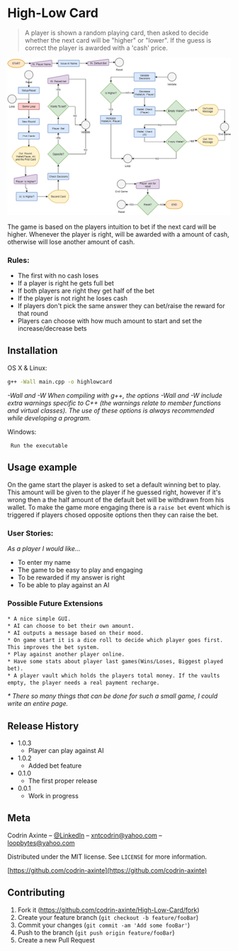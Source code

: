 # High-Low Card
> A player is shown a random playing card, then asked to decide whether the next card will be "higher" or "lower". If the guess is correct the player is awarded with a 'cash' price.

![Flowchart](https://github.com/codrin-axinte/High-Low-Card/blob/master/High-Low%20Card%20Flowchart.png)

The game is based on the players intuition to bet if the next card will be higher. Whenever the player is right, will be awarded with a amount of cash, otherwise will lose another amount of cash.

### Rules:
  * The first with no cash loses
  * If a player is right he gets full bet
  * If both players are right they get half of the bet
  * If the player is not right he loses cash
  * If players don't pick the same answer they can bet/raise the reward for that round
  * Players can choose with how much amount to start and set the increase/decrease bets

## Installation
OS X & Linux:
```sh
g++ -Wall main.cpp -o highlowcard
```
*-Wall and -W
    When compiling with g++, the options -Wall and -W include extra warnings specific to C++ (the warnings relate to member functions and virtual classes). The use of these options is always recommended while developing a program.*

Windows:
```
 Run the executable
```

## Usage example

On the game start the player is asked to set a default winning bet to play. This amount will be given to the player if he guessed right, however if it's wrong then a the half amount of the default bet will be withdrawn from his wallet. To make the game more engaging there is a `raise bet` event which is triggered if players chosed opposite options then they can raise the bet.




### User Stories:
 *As a player I would like...*
  * To enter my name
  * The game to be easy to play and engaging
  * To be rewarded if my answer is right
  * To be able to play against an AI

### Possible Future Extensions
    * A nice simple GUI.
    * AI can choose to bet their own amount.
    * AI outputs a message based on their mood.
    * On game start it is a dice roll to decide which player goes first. This improves the bet system.
    * Play against another player online.
    * Have some stats about player last games(Wins/Loses, Biggest played bet).
    * A player vault which holds the players total money. If the vaults empty, the player needs a real payment recharge.
*\* There so many things that can be done for such a small game, I could write an entire page.*

## Release History
* 1.0.3
    * Player can play against AI
* 1.0.2
    * Added bet feature
* 0.1.0
    * The first proper release
* 0.0.1
    * Work in progress

## Meta

Codrin Axinte – [@LinkedIn](https://www.linkedin.com/in/codrin-axinte-93776814b/) – xntcodrin@yahoo.com – loopbytes@yahoo.com

Distributed under the MIT license. See ``LICENSE`` for more information.

[https://github.com/codrin-axinte](https://github.com/codrin-axinte)

## Contributing

1. Fork it (<https://github.com/codrin-axinte/High-Low-Card/fork>)
2. Create your feature branch (`git checkout -b feature/fooBar`)
3. Commit your changes (`git commit -am 'Add some fooBar'`)
4. Push to the branch (`git push origin feature/fooBar`)
5. Create a new Pull Request
